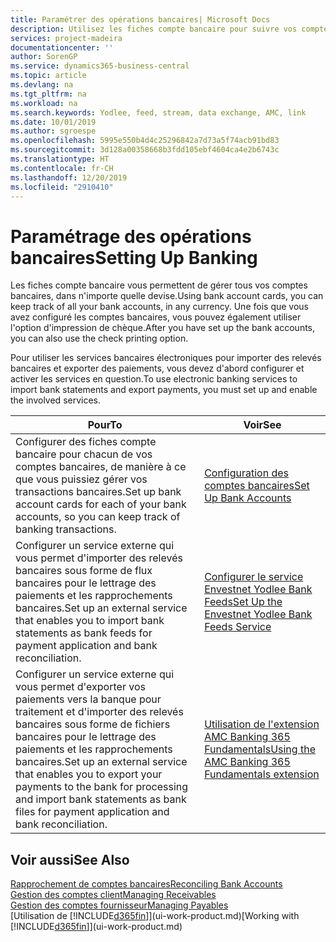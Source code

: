 ```yaml
---
title: Paramétrer des opérations bancaires| Microsoft Docs
description: Utilisez les fiches compte bancaire pour suivre vos comptes bancaires et paramétrer le flux bancaire, telles que Yodlee, pour échanger des données.
services: project-madeira
documentationcenter: ''
author: SorenGP
ms.service: dynamics365-business-central
ms.topic: article
ms.devlang: na
ms.tgt_pltfrm: na
ms.workload: na
ms.search.keywords: Yodlee, feed, stream, data exchange, AMC, link
ms.date: 10/01/2019
ms.author: sgroespe
ms.openlocfilehash: 5995e550b4d4c25296842a7d73a5f74acb91bd83
ms.sourcegitcommit: 3d128a00358668b3fdd105ebf4604ca4e2b6743c
ms.translationtype: HT
ms.contentlocale: fr-CH
ms.lasthandoff: 12/20/2019
ms.locfileid: "2910410"
---
```

# <a name="setting-up-banking"></a><span data-ttu-id="f8ad4-103">Paramétrage des opérations bancaires</span><span class="sxs-lookup"><span data-stu-id="f8ad4-103">Setting Up Banking</span></span>
<span data-ttu-id="f8ad4-104">Les fiches compte bancaire vous permettent de gérer tous vos comptes bancaires, dans n'importe quelle devise.</span><span class="sxs-lookup"><span data-stu-id="f8ad4-104">Using bank account cards, you can keep track of all your bank accounts, in any currency.</span></span> <span data-ttu-id="f8ad4-105">Une fois que vous avez configuré les comptes bancaires, vous pouvez également utiliser l'option d'impression de chèque.</span><span class="sxs-lookup"><span data-stu-id="f8ad4-105">After you have set up the bank accounts, you can also use the check printing option.</span></span>

<span data-ttu-id="f8ad4-106">Pour utiliser les services bancaires électroniques pour importer des relevés bancaires et exporter des paiements, vous devez d'abord configurer et activer les services en question.</span><span class="sxs-lookup"><span data-stu-id="f8ad4-106">To use electronic banking services to import bank statements and  export payments, you must set up and enable the involved services.</span></span>

| <span data-ttu-id="f8ad4-107">Pour</span><span class="sxs-lookup"><span data-stu-id="f8ad4-107">To</span></span> | <span data-ttu-id="f8ad4-108">Voir</span><span class="sxs-lookup"><span data-stu-id="f8ad4-108">See</span></span> |
| --- | --- |
| <span data-ttu-id="f8ad4-109">Configurer des fiches compte bancaire pour chacun de vos comptes bancaires, de manière à ce que vous puissiez gérer vos transactions bancaires.</span><span class="sxs-lookup"><span data-stu-id="f8ad4-109">Set up bank account cards for each of your bank accounts, so you can keep track of banking transactions.</span></span> |[<span data-ttu-id="f8ad4-110">Configuration des comptes bancaires</span><span class="sxs-lookup"><span data-stu-id="f8ad4-110">Set Up Bank Accounts</span></span>](bank-how-setup-bank-accounts.md) |
| <span data-ttu-id="f8ad4-111">Configurer un service externe qui vous permet d'importer des relevés bancaires sous forme de flux bancaires pour le lettrage des paiements et les rapprochements bancaires.</span><span class="sxs-lookup"><span data-stu-id="f8ad4-111">Set up an external service that enables you to import bank statements as bank feeds for payment application and bank reconciliation.</span></span> |[<span data-ttu-id="f8ad4-112">Configurer le service Envestnet Yodlee Bank Feeds</span><span class="sxs-lookup"><span data-stu-id="f8ad4-112">Set Up the Envestnet Yodlee Bank Feeds Service</span></span>](bank-how-setup-bank-statement-service.md) |
| <span data-ttu-id="f8ad4-113">Configurer un service externe qui vous permet d'exporter vos paiements vers la banque pour traitement et d'importer des relevés bancaires sous forme de fichiers bancaires pour le lettrage des paiements et les rapprochements bancaires.</span><span class="sxs-lookup"><span data-stu-id="f8ad4-113">Set up an external service that enables you to export your payments to the bank for processing  and import bank statements as bank files for payment application and bank reconciliation.</span></span> |[<span data-ttu-id="f8ad4-114">Utilisation de l'extension AMC Banking 365 Fundamentals</span><span class="sxs-lookup"><span data-stu-id="f8ad4-114">Using the AMC Banking 365 Fundamentals extension</span></span>](ui-extensions-amc-banking.md) |

## <a name="see-also"></a><span data-ttu-id="f8ad4-115">Voir aussi</span><span class="sxs-lookup"><span data-stu-id="f8ad4-115">See Also</span></span>
[<span data-ttu-id="f8ad4-116">Rapprochement de comptes bancaires</span><span class="sxs-lookup"><span data-stu-id="f8ad4-116">Reconciling Bank Accounts</span></span>](bank-manage-bank-accounts.md)  
[<span data-ttu-id="f8ad4-117">Gestion des comptes client</span><span class="sxs-lookup"><span data-stu-id="f8ad4-117">Managing Receivables</span></span>](receivables-manage-receivables.md)  
[<span data-ttu-id="f8ad4-118">Gestion des comptes fournisseur</span><span class="sxs-lookup"><span data-stu-id="f8ad4-118">Managing Payables</span></span>](payables-manage-payables.md)  
<span data-ttu-id="f8ad4-119">[Utilisation de [!INCLUDE[d365fin](includes/d365fin_md.md)]](ui-work-product.md)</span><span class="sxs-lookup"><span data-stu-id="f8ad4-119">[Working with [!INCLUDE[d365fin](includes/d365fin_md.md)]](ui-work-product.md)</span></span>
